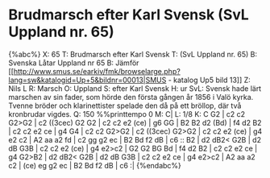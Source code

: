 # Brudmarsch efter Karl Svensk (SvL Uppland nr. 65)

{%abc%}
X: 65
T: Brudmarsch efter Karl Svensk
T: (SvL Uppland nr. 65)
B: Svenska Låtar Uppland nr 65
B: Jämför [[http://www.smus.se/earkiv/fmk/browselarge.php?lang=sw&katalogid=Up+5&bildnr=00013|SMUS - katalog Up5 bild 13]]
Z: Nils L
R: Marsch
O: Uppland
S: efter Karl Svensk
H: ur SvL: Svensk hade lärt marschen av sin fader, som hörde den första gången år 1856 i Valö kyrka. Tvenne bröder och klarinettister spelade den då på ett bröllop, där två kronbrudar vigdes.
Q: 150
%%printtempo 0
M: C|
L: 1/8
K: C
G2 | c2 c2   G2>G2      | c2   ((3cec) G2    G2 | c2 c2 e2 (ce) | g6 GG     |
     B2 B2   d2    (Bd) | f4   d2      B2       | c2 c2 e2 ce   | g4 G4     |
     c2 c2   G2>G2      | c2   ((3cec) G2>G2    | c2 c2 e2 (ce) | g4 e2 c2  |
     A2 aa   a2    fd   | c2   gg      g2    ec | B2 Bd f2 dB   | c6       ::
B2 | d2 dB2< G2B        | d2   dB      G3B      | c2 c2 e2 (ce) | g4 e2>c2  |
     G2 G2   BG    Bd   | f4   d2      B2       | c2 c2 e2 ce   | g4 G2>B2  |
     d2 dB2< G2B        | d2   dB      G3B      | c2 c2 e2 ce   | g4 e2>c2  |
     A2 aa   a2    c2   | (ce) eg      g2    ec | B2 Bd f2 dB   | c6       :|
{%endabc%}
